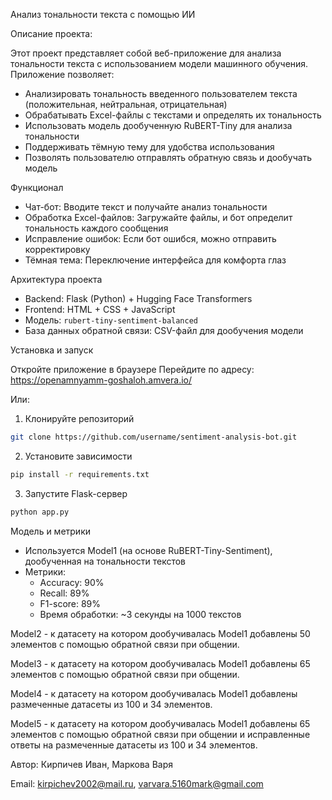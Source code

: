 Анализ тональности текста с помощью ИИ

Описание проекта:

Этот проект представляет собой веб-приложение для анализа тональности текста с использованием модели машинного обучения. Приложение позволяет:
- Анализировать тональность введенного пользователем текста (положительная, нейтральная, отрицательная)
- Обрабатывать Excel-файлы с текстами и определять их тональность
- Использовать модель дообученную RuBERT-Tiny для анализа тональности
- Поддерживать тёмную тему для удобства использования
- Позволять пользователю отправлять обратную связь и дообучать модель

Функционал
- Чат-бот: Вводите текст и получайте анализ тональности
- Обработка Excel-файлов: Загружайте файлы, и бот определит тональность каждого сообщения
- Исправление ошибок: Если бот ошибся, можно отправить корректировку
- Тёмная тема: Переключение интерфейса для комфорта глаз

Архитектура проекта
- Backend: Flask (Python) + Hugging Face Transformers
- Frontend: HTML + CSS + JavaScript
- Модель: `rubert-tiny-sentiment-balanced`
- База данных обратной связи: CSV-файл для дообучения модели

Установка и запуск

Откройте приложение в браузере
Перейдите по адресу: https://openamnyamm-goshaloh.amvera.io/

Или:
1. Клонируйте репозиторий
```bash
git clone https://github.com/username/sentiment-analysis-bot.git
```

2. Установите зависимости
```bash
pip install -r requirements.txt
```

3. Запустите Flask-сервер
```bash
python app.py
```

Модель и метрики
- Используется Model1 (на основе RuBERT-Tiny-Sentiment), дообученная на тональности текстов
- Метрики:
  - Accuracy: 90%
  - Recall: 89%
  - F1-score: 89%
  - Время обработки: ~3 секунды на 1000 текстов
    
Model2 - к датасету на котором дообучивалась Model1 добавлены 50 элементов с помощью обратной связи при общении.

Model3 - к датасету на котором дообучивалась Model1 добавлены 65 элементов с помощью обратной связи при общении.

Model4 - к датасету на котором дообучивалась Model1 добавлены размеченные датасеты из 100 и 34 элементов.

Model5 - к датасету на котором дообучивалась Model1 добавлены 65 элементов с помощью обратной связи при общении и исправленные ответы на размеченные датасеты из 100 и 34 элементов.


Автор: Кирпичев Иван, Маркова Варя

Email: kirpichev2002@mail.ru, varvara.5160mark@gmail.com
